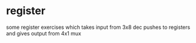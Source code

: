 # register
some register exercises which takes input from 3x8 dec pushes to registers and gives output from 4x1 mux
